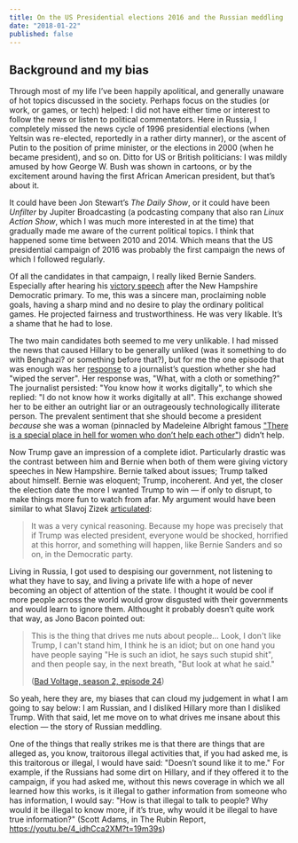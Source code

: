 ```yaml
---
title: On the US Presidential elections 2016 and the Russian meddling
date: "2018-01-22"
published: false
---
```


## Background and my bias
Through most of my life I’ve been happily apolitical, and generally unaware of
hot topics discussed in the society. Perhaps focus on the studies (or work, or games,
or tech) helped: I did not have either time or interest to follow the news or listen
to political commentators. Here in Russia, I completely missed the news cycle of 1996
presidential elections (when Yeltsin was re-elected, reportedly in a rather dirty manner),
or the ascent of Putin to the position of prime minister, or the elections in 2000
(when he became president), and so on. Ditto for US or British politicians: I was
mildly amused by how George W. Bush was shown in cartoons, or by the excitement around
having the first African American president, but that’s about it.

It could have been Jon Stewart’s *The Daily Show*, or it could have been *Unfilter* by
Jupiter Broadcasting (a podcasting company that also ran *Linux Action Show*, which I was
much more interested in at the time) that gradually made me aware of the current
political topics. I think that happened some time between 2010 and 2014.
Which means that the US presidential campaign of 2016 was probably the first campaign
the news of which I followed regularly.

Of all the candidates in that campaign, I really liked Bernie Sanders. Especially
after hearing his [victory speech](https://www.youtube.com/watch?v=6kbjo3SFLuc) after
the New Hampshire Democratic primary. To me, this was a sincere man, proclaiming noble
goals, having a sharp mind and no desire to play the ordinary political games. He
projected fairness and trustworthiness. He was very likable. It’s a shame that he
had to lose.

The two main candidates both seemed to me very unlikable. I had missed the news that
caused Hillary to be generally unliked (was it something to do with Benghazi? or something before
that?), but for me the one episode that was enough was her [response](https://www.youtube.com/watch?v=4MaoNDzZ8Mw)
to a journalist’s question whether she had "wiped the server". Her response was,
"What, with a cloth or something?" The journalist persisted: "You know how it works digitally",
to which she replied: "I do not know how it works digitally at all". This exchange
showed her to be either an outright liar or an outrageously technologically illiterate
person. The prevalent sentiment that she should become a president *because* she was
a woman (pinnacled by Madeleine Albright famous
["There is a special place in hell for women who don’t help each other"](https://www.youtube.com/watch?v=UZCNhlmV-X0&t=30s))
didn’t help.

Now Trump gave an impression of a complete idiot. Particularly drastic was the contrast
between him and Bernie when both of them were giving victory speeches in New Hampshire.
Bernie talked about issues; Trump talked about himself. Bernie was eloquent; Trump,
incoherent. And yet, the closer the election date the more I wanted Trump to win —
if only to disrupt, to make things more fun to watch from afar. My argument would
have been similar to what Slavoj Zizek [articulated](https://www.youtube.com/watch?v=2ZUCemb2plE):

> It was a very cynical reasoning. Because my hope was precisely that if Trump
> was elected president, everyone would be shocked, horrified at this horror, and
> something will happen, like Bernie Sanders and so on, in the Democratic party.

Living in Russia, I got used to despising our government, not listening to what
they have to say, and living a private life with a hope of never becoming an object
of attention of the state. I thought it would be cool if more people across the
world would grow disgusted with their governments and would learn to ignore them.
Althought it probably doesn’t quite work that way, as Jono Bacon pointed out:

> This is the thing that drives me nuts about people... Look, I don't like Trump,
> I can't stand him, I think he is an idiot; but on one hand you have people saying
> "He is such an idiot, he says such stupid shit", and then people say,
> in the next breath, "But look at what he said."
>
> ([Bad Voltage, season 2, episode 24](https://youtu.be/ZS7a0CW7nUs?t=1h1m4s))

So yeah, here they are, my biases that can cloud my judgement in what I am going
to say below: I am Russian, and I disliked Hillary more than I disliked Trump. With
that said, let me move on to what drives me insane about this election — the story
of Russian meddling.



One of the things that really strikes me is that there are things that are alleged as, you know, traitorous illegal activities that, if you had asked me, is this traitorous or illegal, I would have said: "Doesn’t sound like it to me." For example, if the Russians had some dirt on Hillary, and if they offered it to the campaign, if you had asked me, without this news coverage in which we all learned how this works, is it illegal to gather information from someone who has information, I would say: "How is that illegal to talk to people? Why would it be illegal to know more, if it’s true, why would it be illegal to have true information?"
(Scott Adams, in The Rubin Report, https://youtu.be/4_idhCca2XM?t=19m39s)
